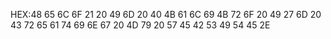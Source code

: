 HEX:48 65 6C 6F 21 20 49 6D 20 40 4B 61 6C 69 4B 72 6F 20 49 27 6D 20 43 72 65 61 74 69 6E 67 20 4D 79 20 57 45 42 53 49 54 45 2E
